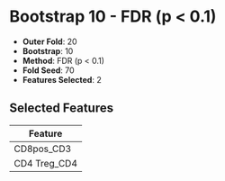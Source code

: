 # Bootstrap 10 - FDR (p < 0.1)

- **Outer Fold**: 20
- **Bootstrap**: 10
- **Method**: FDR (p < 0.1)
- **Fold Seed**: 70
- **Features Selected**: 2

## Selected Features

| Feature |
|---------|
| CD8pos_CD3 |
| CD4 Treg_CD4 |

